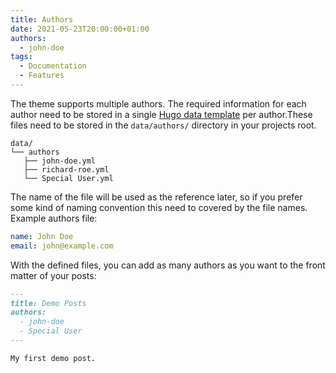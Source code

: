 ```yaml
---
title: Authors
date: 2021-05-23T20:00:00+01:00
authors:
  - john-doe
tags:
  - Documentation
  - Features
---
```


The theme supports multiple authors. The required information for each author need to be stored in a single [Hugo data template](https://gohugo.io/templates/data-templates/) per author.These files need to be stored in the `data/authors/` directory in your projects root.

<!--more-->

```shell
data/
└── authors
   ├── john-doe.yml
   ├── richard-roe.yml
   └── Special User.yml
```

The name of the file will be used as the reference later, so if you prefer some kind of naming convention this need to covered by the file names. Example authors file:

```yaml
name: John Doe
email: john@example.com
```

With the defined files, you can add as many authors as you want to the front matter of your posts:

```markdown
---
title: Demo Posts
authors:
  - john-doe
  - Special User
---

My first demo post.
```
